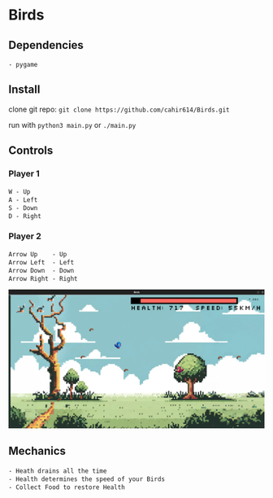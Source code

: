 # Birds

## Dependencies

    - pygame

## Install

clone git repo:
    ```
    git clone https://github.com/cahir614/Birds.git
    ```

run with
    ```
    python3 main.py
    ```
or
    ```
    ./main.py
    ```

## Controls

### Player 1

    W - Up
    A - Left
    S - Down
    D - Right

### Player 2

    Arrow Up    - Up
    Arrow Left  - Left
    Arrow Down  - Down
    Arrow Right - Right

![gameplay](ss.png)

## Mechanics

    - Heath drains all the time
    - Health determines the speed of your Birds 
    - Collect Food to restore Health
